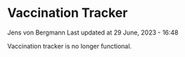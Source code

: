 Vaccination Tracker
================
Jens von Bergmann
Last updated at 29 June, 2023 - 16:48

Vaccination tracker is no longer functional.
